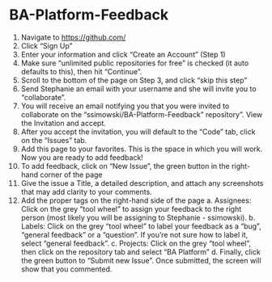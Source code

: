 # BA-Platform-Feedback
1)	Navigate to https://github.com/
2)	Click “Sign Up” 
3)	Enter your information and click “Create an Account” (Step 1)
4)	Make sure “unlimited public repositories for free” is checked (it auto defaults to this), then hit “Continue”. 
5)	Scroll to the bottom of the page on Step 3, and click “skip this step” 
6)	Send Stephanie an email with your username and she will invite you to “collaborate”.
7)	You will receive an email notifying you that you were invited to collaborate on the “ssimowski/BA-Platform-Feedback” repository”. View the Invitation and accept.  
8)	After you accept the invitation, you will default to the “Code” tab, click on the “Issues” tab. 
9)	Add this page to your favorites. This is the space in which you will work. Now you are ready to add feedback! 
10)	To add feedback, click on “New Issue”, the green button in the right-hand corner of the page 
11)	Give the issue a Title, a detailed description, and attach any screenshots that may add clarity to your comments. 
12)	Add the proper tags on the right-hand side of the page
a.	Assignees: Click on the grey “tool wheel” to assign your feedback to the right person (most likely you will be assigning to Stephanie - ssimowski). 
b.	Labels: Click on the grey “tool wheel” to label your feedback as a “bug”, “general feedback” or a “question”. If you’re not sure how to label it, select “general feedback”.
c.	Projects: Click on the grey “tool wheel”, then click on the repository tab and select “BA Platform” 
d.	Finally, click the green button to “Submit new Issue”. Once submitted, the screen will show that you commented.
